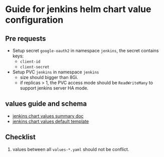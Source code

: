 Guide for jenkins helm chart value configuration
===

## Pre requests

- Setup secret `google-oauth2` in namespace `jenkins`, the secret contains keys: 
  - `client-id`
  - `client-secret`
- Setup PVC `jenkins` in namespace `jenkins`
  - size should bigger than 8Gi.
  - if replicas > 1, the PVC access mode should be `ReadWriteMany` to support jenkins server HA mode.

## values guide and schema

- [jenkins chart values summary doc](https://github.com/jenkinsci/helm-charts/blob/main/charts/jenkins/VALUES_SUMMARY.md)
- [jenkins chart values default template](https://github.com/jenkinsci/helm-charts/blob/main/charts/jenkins/values.yaml)

## Checklist

1. values between all `values-*.yaml` should not be conflict.
